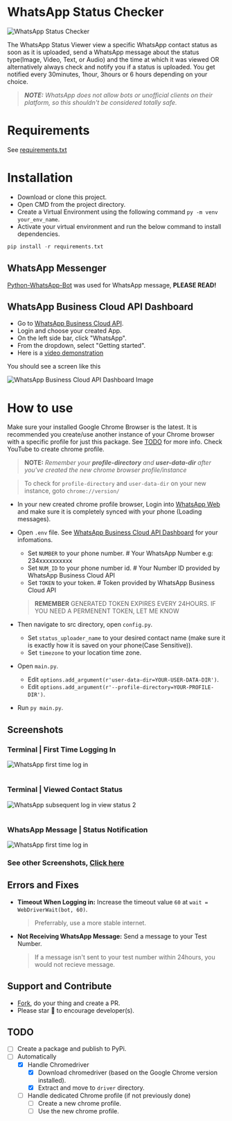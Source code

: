 # WhatsApp Status Checker

![WhatsApp Status Checker](static/images/WhatsApp%20Status%20Checker.png)

The WhatsApp Status Viewer view a specific WhatsApp contact status as soon as it is uploaded, send a WhatsApp message about the status type(Image, Video, Text, or  Audio) and the time at which it was viewed OR alternatively always check and notify you if a status is uploaded. You get notified every 30minutes, 1hour, 3hours or 6 hours depending on your choice.

> _**NOTE:** WhatsApp does not allow bots or unofficial clients on their platform, so this shouldn't be considered totally safe._

# Requirements

See [requirements.txt]


# Installation
  - Download or clone this project.
  - Open CMD from the project directory.
  - Create a Virtual Environment using the following command `py -m venv your_env_name`.
  - Activate your virtual environment and run the below command to install dependencies.

```python
pip install -r requirements.txt
```

## WhatsApp Messenger

[Python-WhatsApp-Bot] was used for WhatsApp message, **PLEASE READ!**

## WhatsApp Business Cloud API Dashboard
  - Go to [WhatsApp Business Cloud API].
  - Login and choose your created App.
  - On the left side bar, click "WhatsApp".
  - From the dropdown, select "Getting started".
  - Here is a [video demonstration](https://youtu.be/yQZsrGnJfcg)

You should see a screen like this 

![WhatsApp Business Cloud API Dashboard Image](static/images/WhatsApp%20Business%20Cloud%20API%20Dashboard.png)

# How to use

Make sure your installed Google Chrome Browser is the latest. It is recommended you create/use another instance of your Chrome browser with a specific profile for just this package. See [TODO] for more info. Check YouTube to create chrome profile. 
    
> **NOTE:** *Remember your **profile-directory** and **user-data-dir** after you've created the new chrome browser profile/instance*

> To check for `profile-directory` and `user-data-dir` on your new instance, goto `chrome://version/`

  - In your new created chrome profile browser, Login into [WhatsApp Web] and make sure it is completely synced with your phone (Loading messages).
  
  - Open `.env` file. See [WhatsApp Business Cloud API Dashboard] for your infomations.
    - Set `NUMBER` to your phone number. # Your WhatsApp Number e.g: 234xxxxxxxxxx
    - Set `NUM_ID` to your phone number id. # Your Number ID provided by WhatsApp Business Cloud API
    - Set `TOKEN` to your token. # Token provided by WhatsApp Business Cloud API
    > **REMEMBER** GENERATED TOKEN EXPIRES EVERY 24HOURS. IF YOU NEED A PERMENENT TOKEN, LET ME KNOW

  - Then navigate to src directory, open `config.py`.
    - Set `status_uploader_name` to your desired contact name (make sure it is exactly how it is saved on your phone(Case Sensitive)).
    - Set `timezone` to your location time zone.

  - Open `main.py`.
    - Edit `options.add_argument(r'user-data-dir=YOUR-USER-DATA-DIR')`.
    - Edit `options.add_argument(r'--profile-directory=YOUR-PROFILE-DIR')`.
  
  - Run `py main.py`.

## Screenshots

### Terminal | First Time Logging In
![WhatsApp first time log in](static/images/WhatsApp%20first%20time%20log%20in.png)
#
### Terminal | Viewed Contact Status 
![WhatsApp subsequent log in view status 2](static/images/WhatsApp%20subsequent%20log%20in%20view%20status%202.png)
#
### WhatsApp Message | Status Notification
![WhatsApp first time log in](static/images/WhatsApp%20Notification%20Status%20Message.png)
### See other Screenshots, [Click here](static/images)

## Errors and Fixes

- **Timeout When Logging in:** Increase the timeout value `60` at `wait = WebDriverWait(bot, 60)`.
  > Preferrably, use a more stable internet.
- **Not Receiving WhatsApp Message:** Send a message to your Test Number.
  > If a message isn't sent to your test number within 24hours, you would not recieve message.

## Support and Contribute
- [Fork], do your thing and create a PR.
- Please star 🌟 to encourage developer(s).

## TODO
- [ ] Create a package and publish to PyPi.
- [ ] Automatically
  - [x] Handle Chromedriver
    - [x] Download chromedriver (based on the Google Chrome version installed).
    - [x] Extract and move to `driver` directory.
  - [ ] Handle dedicated Chrome profile (if not previously done)
    - [ ] Create a new chrome profile.
    - [ ] Use the new chrome profile.

[requirements.txt]: <requirements.txt>
[WhatsApp Web]: <https://web.whatsapp.com/>
[Fork]: <https://github.com/KrAsH-CoD3/WhatsApp-Status-Checker/fork/>
[Python-WhatsApp-Bot]: <https://github.com/Radi-dev/python-whatsapp-bot/>
[ChromeDriver]: <https://googlechromelabs.github.io/chrome-for-testing/>
[WhatsApp Business Cloud API]: <https://developers.facebook.com/products/whatsapp/>
[WhatsApp Business Cloud API Dashboard]: <README.md#WhatsApp-Business-Cloud-API-Dashboard>
[Todo]: <README.md#TODO>
